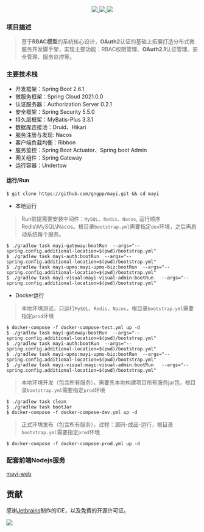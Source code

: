 <p align="center">
	<a target="_blank" href="https://github.com/gngpp/mayi/blob/main/LICENSE">
		<img src="https://img.shields.io/badge/license-MIT-blue.svg" ></img>
	</a>
	<a target="_blank" href="https://github.com/1976/mayi">
		<img src="https://img.shields.io/badge/version-2.6.1-brightgreen.svg" ></img>
	</a>
	<a target="_blank" href="https://www.oracle.com/technetwork/java/javase/downloads/index.html">
		<img src="https://img.shields.io/badge/JDK-17+-green.svg" ></img>
	</a>
</p>


### 项目描述
> 基于**RBAC模型**的系统核心设计，**OAuth2**认证的基础上拓展打造分布式微服务开发脚手架，实现主要功能：RBAC权限管理、**OAuth2.1**认证管理、安全管理、服务监控等。

### 主要技术栈
- 开发框架：Spring Boot 2.6.1
- 微服务框架：Spring Cloud 2021.0.0
- 认证服务器：Authorization Server 0.2.1
- 安全框架：Spring Security 5.5.0
- 持久层框架：MyBatis-Plus 3.3.1
- 数据库连接池：Druid、Hikari
- 服务注册与发现: Nacos
- 客户端负载均衡：Ribbon
- 服务监控：Spring Boot Actuator、Spring boot Admin
- 网关组件：Spring Gateway
- 运行容器：Undertow

#### 运行/Run
```shell
$ git clone https://github.com/gngpp/mayi.git && cd mayi
```

- 本地运行
> Run前提需要安装中间件：`MySQL`、`Redis`、`Nacos`, 运行顺序 Redis\MySQL\Nacos。根目录`bootstrap.yml`需要指定`dev`环境，之后再启动系统每个服务。
```shell
$ ./gradlew task mayi-gateway:bootRun  --args="--spring.config.additional-location=$(pwd)/bootstrap.yml"   
$ ./gradlew task mayi-auth:bootRun  --args="--spring.config.additional-location=$(pwd)/bootstrap.yml"        
$ ./gradlew task mayi-upms:mayi-upms-biz:bootRun  --args="--spring.config.additional-location=$(pwd)/bootstrap.yml"       
$ ./gradlew task mayi-visual:mayi-visual-admin:bootRun   --args="--spring.config.additional-location=$(pwd)/bootstrap.yml"    
```

- Docker运行
> 本地环境测试，只运行`MySQL`、`Redis`、`Nacos`，根目录`bootstrap.yml`需要指定`prod`环境
```shell
$ docker-compose -f docker-compose-test.yml up -d
$ ./gradlew task mayi-gateway:bootRun  --args="--spring.config.additional-location=$(pwd)/bootstrap.yml"   
$ ./gradlew task mayi-auth:bootRun  --args="--spring.config.additional-location=$(pwd)/bootstrap.yml"        
$ ./gradlew task mayi-upms:mayi-upms-biz:bootRun  --args="--spring.config.additional-location=$(pwd)/bootstrap.yml"       
$ ./gradlew task mayi-visual:mayi-visual-admin:bootRun   --args="--spring.config.additional-location=$(pwd)/bootstrap.yml"    
```

> 本地环境开发（包含所有服务），需要先本地构建项目所有服务jar包，根目录`bootstrap.yml`需要指定`prod`环境
```shell
$ ./gradlew task clean
$ ./gradlew task bootJar 
$ docker-compose -f docker-compose-dev.yml up -d
```

> 正式环境发布（包含所有服务），过程：源码-成品-运行，根目录`bootstrap.yml`需要指定`prod`环境
```shell
$ docker-compose -f docker-compose-prod.yml up -d
```

### 配套前端Nodejs服务
[mayi-web](https://github.com/gngpp/mayi-web/tree/dev)
## 贡献

感谢[Jetbrains](https://www.jetbrains.com/?from=mayi)制作的IDE，以及免费的开源许可证。

![](https://raw.githubusercontent.com/wkgcass/vproxy/master/doc/jetbrains.png)
